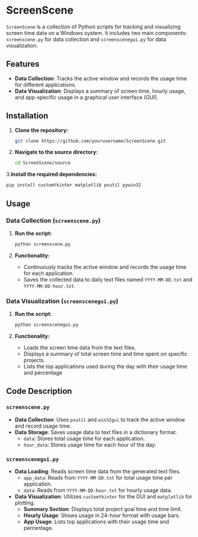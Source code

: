 # ScreenScene

`ScreenScene` is a collection of Python scripts for tracking and visualizing screen time data on a Windows system. It includes two main components: `screenscene.py` for data collection and `screenscenegui.py` for data visualization.

## Features

- **Data Collection**: Tracks the active window and records the usage time for different applications.
- **Data Visualization**: Displays a summary of screen time, hourly usage, and app-specific usage in a graphical user interface (GUI).

## Installation

1. **Clone the repository:**

   ```bash
   git clone https://github.com/yourusername/ScreenScene.git

2. **Navigate to the source directory:**

   ```bash
   cd ScreenScene/source

3.**Install the required dependencies:**

   ```bash
   pip install customtkinter matplotlib psutil pywin32
   ```

## Usage

### Data Collection (`screenscene.py`)

1. **Run the script:**

   ```bash
   python screenscene.py

2. **Functionality:**
   - Continuously tracks the active window and records the usage time for each application.
   - Saves the collected data to daily text files named `YYYY-MM-DD.txt` and `YYYY-MM-DD-hour.txt`.

### Data Visualization (`screenscenegui.py`)

1. **Run the script:**

   ```bash
   python screenscenegui.py

2. **Functionality:**
   - Loads the screen time data from the text files.
   - Displays a summary of total screen time and time spent on specific projects.
   - Lists the top applications used during the day with their usage time and percentage

## Code Description

### `screenscene.py`

- **Data Collection**: Uses `psutil` and `win32gui` to track the active window and record usage time.
- **Data Storage**: Saves usage data to text files in a dictionary format.
  - `data`: Stores total usage time for each application.
  - `hour_data`: Stores usage time for each hour of the day.

### `screenscenegui.py`

- **Data Loading**: Reads screen time data from the generated text files.
  - `app_data`: Reads from `YYYY-MM-DD.txt` for total usage time per application.
  - `data`: Reads from `YYYY-MM-DD-hour.txt` for hourly usage data.
- **Data Visualization**: Utilizes `customtkinter` for the GUI and `matplotlib` for plotting.
  - **Summary Section**: Displays total project goal time and time limit.
  - **Hourly Usage**: Shows usage in 24-hour format with usage bars.
  - **App Usage**: Lists top applications with their usage time and percentage.

